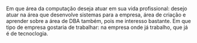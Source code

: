 Em que área da computação deseja atuar em sua vida profissional: desejo atuar na área que desenvolve sistemas para a empresa, área de 
criação e aprender sobre a área de DBA também, pois me interesso bastante. 
Em que tipo de empresa gostaria de trabalhar: na empresa onde já trabalho, que já é de tecnoclogia.
